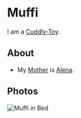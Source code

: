 # Muffi <a id="0"/>

I am a [Cuddly-Toy](281000003.md).

## About

- My [Mother](40000008.md) is [Alena](88.md).

## Photos <a id="1000"/>

![Muffi in Bed](400000216.jpg)
